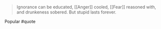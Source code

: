 > Ignorance can be educated, [[Anger]] cooled, [[Fear]] reasoned with, and drunkeness sobered. But stupid lasts forever.

Popular #quote
